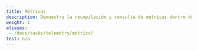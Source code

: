```yaml
---
title: Métricas
description: Demuestra la recopilación y consulta de métricas dentro de Istio.
weight: 1
aliases:
 - /docs/tasks/telemetry/metrics/
test: n/a
---
```


